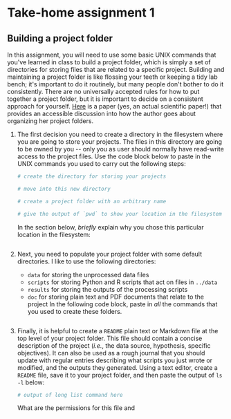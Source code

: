 # Take-home assignment 1
## Building a project folder

In this assignment, you will need to use some basic UNIX commands that you've learned in class to build a project folder, which is simply a set of directories for storing files that are related to a specific project.  Building and maintaining a project folder is like flossing your teeth or keeping a tidy lab bench; it's important to do it routinely, but many people don't bother to do it consistently.  There are no universally accepted rules for how to put together a project folder, but it is important to decide on a consistent approach for yourself.  [Here](http://journals.plos.org/ploscompbiol/article?id=10.1371/journal.pcbi.1000424) is a paper (yes, an actual scientific paper!) that provides an accessible discussion into how the author goes about organizing her project folders.

1. The first decision you need to create a directory in the filesystem where you are going to store your projects.  The files in this directory are going to be owned by you -- only you as user should normally have read-write access to the project files.  Use the code block below to paste in the UNIX commands you used to carry out the following steps:
   ```bash
   # create the directory for storing your projects
   
   # move into this new directory
   
   # create a project folder with an arbitrary name
   
   # give the output of `pwd` to show your location in the filesystem
   
   ```

   In the section below, *briefly* explain why you chose this particular location in the filesystem:
   ```
   
   ```

2. Next, you need to populate your project folder with some default directories.  I like to use the following directories:
   * `data` for storing the unprocessed data files
   * `scripts` for storing Python and R scripts that act on files in `../data`
   * `results` for storing the outputs of the processing scripts
   * `doc` for storing plain text and PDF documents that relate to the project
   In the following code block, paste in *all* the commands that you used to create these folders.
   ```bash
   
   ```
   
3. Finally, it is helpful to create a `README` plain text or Markdown file at the top level of your project folder.  This file should contain a concise description of the project (*i.e.*, the data source, hypothesis, specific objectives).  It can also be used as a rough journal that you should update with regular entries describing what scripts you just wrote or modified, and the outputs they generated.  Using a text editor, create a `README` file, save it to your project folder, and then paste the output of `ls -l` below:
   ```bash
   # output of long list command here
   ```
   
   What are the permissions for this file and 
